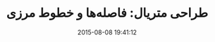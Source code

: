 ---
layout: post
title: "طراحی متریال: فاصله‌ها و خطوط مرزی"
date: 2015-08-08 19:41:12
section: article
tags: material design ux
link: "http://imohsen.net/metrics-keylines-in-material-design/"
user: "محسن حسینیان"
user_link: "http://imohsen.net/"
---